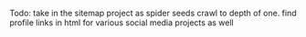 Todo: take in the sitemap project as spider seeds
crawl to depth of one.
find profile links in html for various social media projects as well
